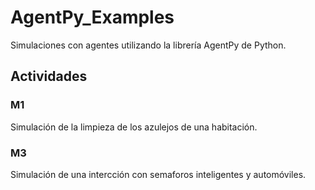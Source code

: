# AgentPy_Examples

Simulaciones con agentes utilizando la librería AgentPy de Python.

## Actividades

### M1

Simulación de la limpieza de los azulejos de una habitación.

### M3

Simulación de una intercción con semaforos inteligentes y automóviles.

